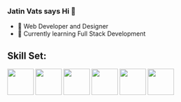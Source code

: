 ### Jatin Vats says Hi 👋


- 🔭 Web Developer and Designer
- 🌱 Currently learning Full Stack Development

<h2>Skill Set:</h2>

<span>
<img src='https://user-images.githubusercontent.com/104900558/222894692-07aadf3c-1824-427d-b47d-8614d22087ea.png' width='60px' height='60px' />
<img src='https://user-images.githubusercontent.com/104900558/222894764-e3bae28d-3b37-4aaa-b8ce-1a191a2d9f7b.png' width='60px' height='60px'/>
<img src='https://user-images.githubusercontent.com/104900558/222894850-597c2d7e-ab87-4f96-83d6-49874f9e3e3f.png' width='60px' height='60px' />
<img src='https://user-images.githubusercontent.com/104900558/222894895-00c35055-5627-419b-b52d-521d37aaf595.png' width='60px' height='60px' />
<img src='https://user-images.githubusercontent.com/104900558/222895634-1f7cdad2-5625-4fb9-88a6-5df8590d4320.png' width='60px' height='60px' />
<img src='https://user-images.githubusercontent.com/104900558/222895663-d3152e55-3660-4ca0-88cc-36a5e90fc082.png'  width='60px' height='60px' />
  </span>






